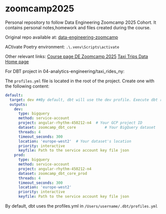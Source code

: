 # zoomcamp2025

Personal repository to follow Data Engineering Zoomcamp 2025 Cohort.
It contains personal notes,homework and files created during the course.

Original repo available at: [data-engineering-zoomcamp](https://github.com/DataTalksClub/data-engineering-zoomcamp)

ACtivate Poetry environment: `.\.venv\Scripts\activate`

Other relevant links:
[Course page DE Zoomcamp 2025](https://courses.datatalks.club/de-zoomcamp-2025/)
[Taxi Trips Data Home page](https://www.nyc.gov/site/tlc/about/tlc-trip-record-data.page)


For DBT project in 04-analytics-engineering/taxi_rides_ny:

The `profiles.yml` file is located in the root of the project. Create one with the following content:

```yaml
default:
  target: dev ##By default, dbt will use the dev profile. Execute dbt run --target=prod to use the prod profile.
  outputs:
    dev:
      type: bigquery
      method: service-account
      project: angular-rhythm-450212-n4  # Your GCP project ID
      dataset: zoomcamp_dbt_core             # Your BigQuery dataset
      threads: 4
      timeout_seconds: 300
      location: 'europe-west2'  # Your dataset's location
      priority: interactive
      keyfile: Path to the service account key file json
    prod:
      type: bigquery
      method: service-account
      project: angular-rhythm-450212-n4
      dataset: zoomcamp_dbt_core_prod
      threads: 4
      timeout_seconds: 300
      location: 'europe-west2'
      priority: interactive
      keyfile: Path to the service account key file json
```

By default, dbt uses the profiles.yml in `/Users/username/.dbt/profiles.yml`
